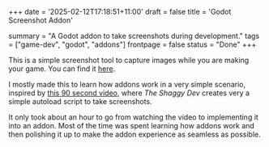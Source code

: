 +++
date = '2025-02-12T17:18:51+11:00'
draft = false
title = 'Godot Screenshot Addon'

summary = "A Godot addon to take screenshots during development."
tags = ["game-dev", "godot", "addons"]
frontpage = false
status = "Done"
+++

This is a simple screenshot tool to capture images while you are making your game. You can find it [here](https://github.com/Robert-Riordan-UCD/godot-screenshot).

I mostly made this to learn how addons work in a very simple scenario, inspired by [this 90 second video](https://www.youtube.com/watch?v=UrVutnQ0odo), where *The Shaggy Dev* creates very a simple autoload script to take screenshots.

It only took about an hour to go from watching the video to implementing it into an addon. Most of the time was spent learning how addons work and then polishing it up to make the addon experience as seamless as possible.